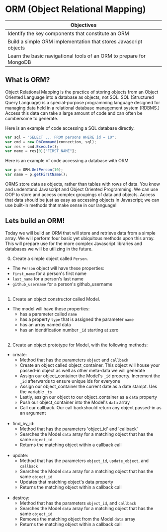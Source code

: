 <h1>ORM (Object Relational Mapping)</h1>

|Objectives|
|-|
|Identify the key components that constitute an ORM|
|Build a simple ORM implementation that stores Javascript objects|
|Learn the basic navigational tools of an ORM to prepare for MongoDB|

<h2> What is ORM? </h2>

Object Relational Mapping is the practice of storing objects from an Object Oriented Language
into a database as objects, not SQL.  SQL (Structured Query Language) is a special-purpose
 programming language designed for managing data held in a 
 relational database management system (RDBMS.) Access this data can take a large amount of
 code and can often be cumbersome to generate.

Here is an example of code accessing a SQL database directly.

```javascript
var sql = "SELECT ... FROM persons WHERE id = 10";
var cmd = new DbCommand(connection, sql);
var res = cmd.Execute();
var name = res[0]["FIRST_NAME"];
```

Here is an example of code accessing a database with ORM

```javascript
var p = ORM.GetPerson(10);
var name = p.getFirstName();
```
ORMS store data as objects, rather than tables with rows of data.  You know and understand
Javascript and Object Oriented Programming.  We can use OOP to store and access complex
groupings of data and objects.  Access that data should be just as easy as accessing
objects in Javascript; we can use built-in methods that make sense in our language!

<h2>Lets build an ORM! </h2>

Today we will build an ORM that will store and retrieve data from a simple array.  We will 
perform four basic yet ubiquitous methods upon this array.  This will prepare use
for the more complex Javascript libraries and databases we will be utilizing in the future.

0.  Create a simple object called `Person`.
  - The `Person` object will have these properties:
  - `first_name` for a person's first name
  - `last_name` for a person's last name
  - `github_username` for a person's github_username  
    <br>
1.  Create an object constructor called Model.
  - The model will have these properties:
    - has a parameter called `name`
    - has a property `type` that is assigned the parameter `name`
    - has an array named data
    - has an identification number `_id` starting at zero
      <br><br>
2. Create an object prototype for Model, with the following methods:
  - create: 
    - Method that has the parameters `object` and `callback`
    - Create an object called object_container.  This object will house your
      passed-in object as well as other meta-data we will generate
    - Assign our object_container the Model's `_id` property.  Increment the `_id`
      afterwards to ensure unique ids for everyone
    - Assign our object_container the current date  as a date stampt.  Ues the variable
      `_ts`
    - Lastly, assign our object to our object_container as a `data` property
    - Push our object_container into the Model's `data` array
    - Call our callback. Our call backshould return any object passed-in as an argument
    <br><br>
  - find_by_id:
    - Method that has the parameters 'object_id' and 'callback'
    - Searches the Model `data` array for a matching object that has the same `object_id`
    - Returns the matching object within a callback call
    <br><br>
  - update:
    - Method that has the parameters `object_id`, `update_object`, and `callback`
    - Searches the Model `data` array for a matching object that has the same `object_id`
    - Updates that matching object's data property
    - Returns the matching object within a callback call
    <br><br>
  - destroy:
    - Method that has the parameters `object_id`, and `callback`
    - Searches the Model `data` array for a matching object that has the same `object_id`
    - Removes the matching object from the Model `data` array
    - Returns the matching object within a callback call
